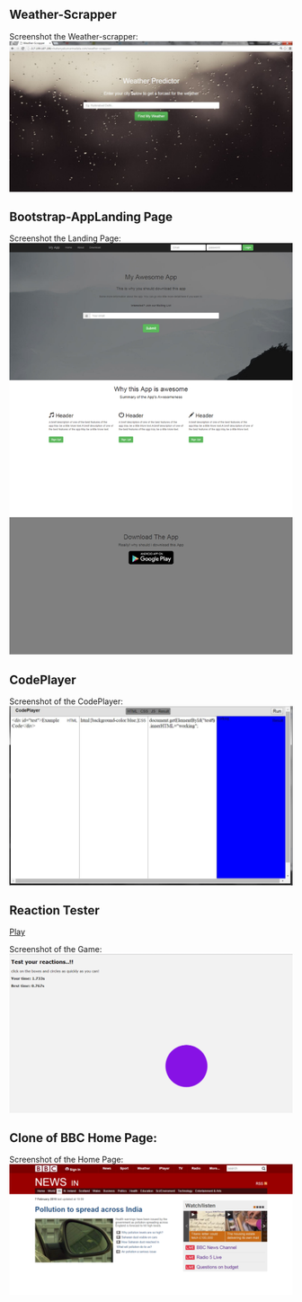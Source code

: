 ## Weather-Scrapper

Screenshot the Weather-scrapper:
![weather](https://raw.githubusercontent.com/chaitanya6761/Web-Development/master/weather-scrapper/weather-scrapper.JPG)

## Bootstrap-AppLanding Page

Screenshot the Landing Page:
![codeplayer](https://raw.githubusercontent.com/chaitanya6761/Web-Development/master/BootstrapAppLandingPage/AppLandingPage.png)

## CodePlayer

Screenshot of the CodePlayer:
![codeplayer](https://raw.githubusercontent.com/chaitanya6761/Web-Development/master/Codeplayer/codeplayer.JPG)

## Reaction Tester

[Play](http://217.199.187.196/chaitanyakumarmadala.com/ReactionTester/reactionTester.html)

Screenshot of the Game:
![tester](https://raw.githubusercontent.com/chaitanya6761/Web-Development/master/ReactionTester/images/reactionTester.PNG)

## Clone of BBC Home Page:

Screenshot of the Home Page:
![bbc](https://raw.githubusercontent.com/chaitanya6761/Web-Development/master/BBC/images/Home.PNG)

